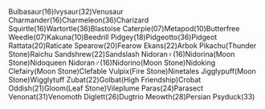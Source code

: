 Bulbasaur(16)Ivysaur(32)Venusaur
Charmander(16)Charmeleon(36)Charizard
Squirtle(16)Wartortle(36)Blastoise
Caterpie(07)Metapod(10)Butterfree
Weedle(07)Kakuna(10)Beedrill
Pidgey(18)Pidgeotto(36)Pidgeot
Rattata(20)Raticate
Spearow(20)Fearow
Ekans(22)Arbok
Pikachu(Thunder Stone)Raichu
Sandshrew(22)Sandslash
Nidoran♀(16)Nidorina(Moon Stone)Nidoqueen
Nidoran♂(16)Nidorino(Moon Stone)Nidoking
Clefairy(Moon Stone)Clefable
Vulpix(Fire Stone)Ninetales
Jigglypuff(Moon Stone)Wigglytuff
Zubat(22)Golbat(High Friendship)Crobat
Oddish(21)Gloom(Leaf Stone)Vileplume
Paras(24)Parasect
Venonat(31)Venomoth
Diglett(26)Dugtrio
Meowth(28)Persian
Psyduck(33)

